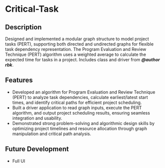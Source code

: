 # Critical-Task

## Description
Designed and implemented a modular graph structure to model project tasks (PERT), supporting both directed and undirected graphs for flexible task dependency representation. The Program Evaluation and Review Technique (PERT) algorithm uses a weighted average to calculate the expected time for tasks in a project. Includes class and driver from ***@author rbk***. 

## Features
- Developed an algorithm for Program Evaluation and Review Technique (PERT) to analyze task dependencies, calculate earliest/latest start times, and identify critical paths for efficient project scheduling.
- Built a driver application to read graph inputs, execute the PERT algorithm, and output project scheduling results, ensuring seamless integration and usability.
- Demonstrated strong problem-solving and algorithmic design skills by optimizing project timelines and resource allocation through graph manipulation and critical path analysis.

## Future Development
- Full UI
